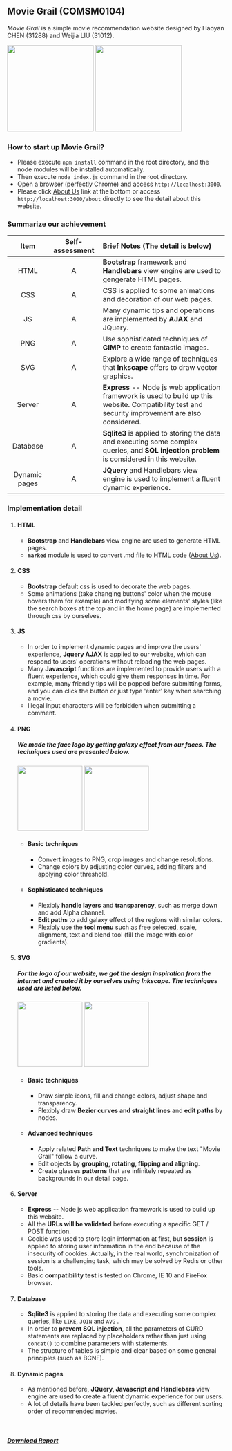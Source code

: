 
## Movie Grail (COMSM0104)
*Movie Grail* is a simple movie recommendation website designed by Haoyan CHEN (31288) and Weijia LIU (31012).
<div class="about_face">
    <img class="img-circle" src="/images/frank-n.png"  width="200" height="200">
    <img class="img-circle about_center" src="/images/ellie-n.png"  width="200" height="200">
</div>


### How to start up **Movie Grail**?

- Please execute `npm install` command in the root directory, and the node modules will be installed automatically.
- Then execute `node index.js` command in the root directory.
- Open a browser (perfectly Chrome) and access `http://localhost:3000`.
- Please click  [About Us](http://localhost:3000/about) link at the bottom or access `http://localhost:3000/about` directly to see the detail about this website.

### Summarize our achievement

|      Item     	| Self-assessment 	|                                                       Brief Notes (The detail is below)                                                      	|
|:-------------:	|:---------------:	|:--------------------------------------------------------------------------------------------------------------------------------------------	|
| HTML          	|        A        	| **Bootstrap** framework and **Handlebars** view engine are used to gengerate HTML pages.                                                             	|
| CSS           	|        A        	| CSS is applied to some animations and decoration of our web pages.                                                                            	|
| JS            	|        A        	| Many dynamic tips and operations are implemented by **AJAX** and JQuery.                                                                         	|
| PNG           	|        A        	| Use sophisticated techniques of **GIMP** to create fantastic images.                                                                            	|
| SVG           	|        A        	| Explore a wide range of techniques that **Inkscape** offers to draw vector graphics.                                                            	|
| Server        	|        A        	| **Express** -- Node js web application framework is used to build up this website. Compatibility test and security improvement are also considered. 	|
| Database      	|        A        	| **Sqlite3** is applied to storing the data and executing some complex queries, and **SQL injection problem** is considered in this website.          	|
| Dynamic pages 	|        A        	| **JQuery** and Handlebars view engine is used to implement a fluent dynamic experience.                                                          	|

### Implementation detail

1. #### HTML
    - **Bootstrap** and **Handlebars** view engine are used to generate HTML pages.
    - **`marked`** module is used to convert .md file to HTML code ([About Us](http://localhost:3000/about)).

2. #### CSS
    - **Bootstrap** default css is used to decorate the web pages.
    - Some animations (take changing buttons' color when the mouse hovers them for example) and modifying some elements' styles (like the search boxes at the top and in the home page) are implemented through css by ourselves.
	
3. #### JS
	- In order to implement dynamic pages and improve the users' experience, **Jquery AJAX** is applied to our website, which can respond to users' operations without reloading the web pages.
	- Many **Javascript** functions are implemented to provide users with a fluent experience, which could give them responses in time. For example, many friendly tips will be popped before submitting forms, and you can click the button or just type 'enter' key when searching a movie.
	- Illegal input characters will be forbidden when submitting a comment. 

4. #### PNG

	##### We made the face logo by getting galaxy effect from our faces. The techniques used are presented below.
	
	<div class="about_face">
		<img  src="/images/frank-n.png"  width="150" height="150">
		<img class="about_center" src="/images/ellie-n.png"  width="150" height="150">
	</div>
	
	- #### **Basic techniques**	
		- Convert images to PNG, crop images and change resolutions.
		- Change colors by adjusting color curves, adding filters and applying color threshold.
	- #### **Sophisticated techniques**	
		- Flexibly **handle layers** and **transparency**, such as merge down and add Alpha channel.
		- **Edit paths** to add galaxy effect of the regions with similar colors.
		- Flexibly use the **tool menu** such as free selected, scale, alignment, text and blend tool (fill the image with color gradients).

5. #### SVG

	##### For the logo of our website, we got the design inspiration from the internet and created it by ourselves using Inkscape. The techniques used are listed below.
	<div class="about_svg">
		<img  src="/images/LOGO_footer.png"  height="150">
		<img  class="about_center" src="/images/mdetail-info-bg.png"  height="150">
	</div>
	
	- #### **Basic techniques**
		- Draw simple icons, fill and change colors, adjust shape and transparency.
		- Flexibly draw **Bezier curves and straight lines** and **edit paths** by nodes.
	- #### **Advanced techniques**
		- Apply related **Path and Text** techniques to make the text "Movie Grail" follow a curve.
		- Edit objects by **grouping, rotating, flipping and aligning**.
		- Create glasses **patterns** that are infinitely repeated as backgrounds in our detail page.

6. #### Server
	- **Express** -- Node js web application framework is used to build up this website.
	- All the **URLs will be validated** before executing a specific GET / POST function.
	- Cookie was used to store login information at first, but **session** is applied to storing user information in the end because of the insecurity of cookies. Actually, in the real world, synchronization of session is a challenging task, which may be solved by Redis or other tools.
	- Basic **compatibility test** is tested on Chrome, IE 10 and FireFox browser.
	
7. #### Database
	- **Sqlite3** is applied to storing the data and executing some complex queries, like `LIKE`, `JOIN` and `AVG` .
	- In order to **prevent SQL injection**, all the parameters of CURD statements are replaced by placeholders rather than just using `concat()` to combine parameters with statements.
	- The structure of tables is simple and clear based on some general principles (such as BCNF).

8. #### Dynamic pages
	- As mentioned before, **JQuery, Javascript and Handlebars** view engine are used to create a fluent dynamic experience for our users. 
	- A lot of details have been tackled perfectly, such as different sorting order of recommended movies.
	
	
<br/>

##### [Download Report](http://localhost:3000/webtech-report.pdf)
	




















































 

































































































































































































































































































































































